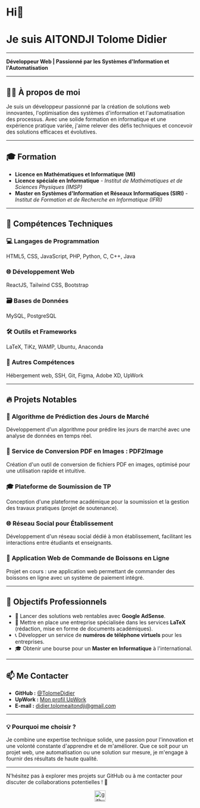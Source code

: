 # Hi👋
# Je suis AITONDJI Tolome Didier
<hr>

**Développeur Web | Passionné par les Systèmes d'Information et l'Automatisation**  

---

## 🧑‍💻 À propos de moi

Je suis un développeur passionné par la création de solutions web innovantes, l'optimisation des systèmes d'information et l'automatisation des processus. Avec une solide formation en informatique et une expérience pratique variée, j'aime relever des défis techniques et concevoir des solutions efficaces et évolutives.  

---

## 🎓 **Formation**

- **Licence en Mathématiques et Informatique (MI)**
- **Licence spéciale en Informatique** - *Institut de Mathématiques et de Sciences Physiques (IMSP)*  
- **Master en Systèmes d'Information et Réseaux Informatiques (SIRI)** - *Institut de Formation et de Recherche en Informatique (IFRI)*  

---

## 🚀 **Compétences Techniques**  

### 💻 **Langages de Programmation**

HTML5, CSS, JavaScript, PHP, Python, C, C++, Java  

### 🌐 **Développement Web**

ReactJS, Tailwind CSS, Bootstrap  

### 🗃️ **Bases de Données**

MySQL, PostgreSQL  

### 🛠️ **Outils et Frameworks**

LaTeX, TiKz, WAMP, Ubuntu, Anaconda  

### 🔧 **Autres Compétences**

Hébergement web, SSH, Git, Figma, Adobe XD, UpWork  

---

## 🔥 **Projets Notables**  

### 📆 **Algorithme de Prédiction des Jours de Marché**

Développement d'un algorithme pour prédire les jours de marché avec une analyse de données en temps réel.  

### 📄 **Service de Conversion PDF en Images : PDF2Image**

Création d'un outil de conversion de fichiers PDF en images, optimisé pour une utilisation rapide et intuitive.  

### 🎓 **Plateforme de Soumission de TP**

Conception d'une plateforme académique pour la soumission et la gestion des travaux pratiques (projet de soutenance).  

### 🌐 **Réseau Social pour Établissement**

Développement d'un réseau social dédié à mon établissement, facilitant les interactions entre étudiants et enseignants.  

### 📱 **Application Web de Commande de Boissons en Ligne**

Projet en cours : une application web permettant de commander des boissons en ligne avec un système de paiement intégré.  

---

## 📌 **Objectifs Professionnels**

- 🚀 Lancer des solutions web rentables avec **Google AdSense**.  
- 📄 Mettre en place une entreprise spécialisée dans les services **LaTeX** (rédaction, mise en forme de documents académiques).  
- 📞 Développer un service de **numéros de téléphone virtuels** pour les entreprises.  
- 🎓 Obtenir une bourse pour un **Master en Informatique** à l'international.  

---

## 📫 **Me Contacter**

- **GitHub :** [@TolomeDidier](https://github.com/TolomeDidier)  
- **UpWork :** [Mon profil UpWork](https://www.upwork.com/freelancers/~0191e008343117fd07)  
- **E-mail :** [didier.tolomeaitondji@gmail.com](mailto:didier.tolomeaitondji@gmail.com)

---

### 💡 **Pourquoi me choisir ?**

Je combine une expertise technique solide, une passion pour l'innovation et une volonté constante d'apprendre et de m'améliorer. Que ce soit pour un projet web, une automatisation ou une solution sur mesure, je m'engage à fournir des résultats de haute qualité.  

---

N'hésitez pas à explorer mes projets sur GitHub ou à me contacter pour discuter de collaborations potentielles ! 🚀  

<div align="center">

<a href="https://github.com/didieraitondji" target="_blank"><img src="https://cdn.jsdelivr.net/npm/simple-icons@3.0.1/icons/github.svg" alt="github.com" width="30"></a>

</div>
